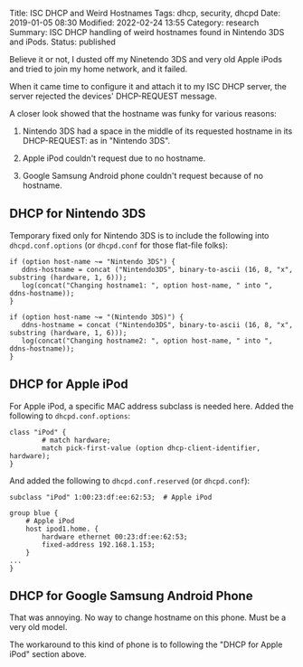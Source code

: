 Title: ISC DHCP and Weird Hostnames
Tags: dhcp, security, dhcpd
Date: 2019-01-05 08:30
Modified: 2022-02-24 13:55
Category: research
Summary: ISC DHCP handling of weird hostnames found in Nintendo 3DS and iPods.
Status: published

Believe it or not, I dusted off my Ninetendo 3DS and very old Apple iPods and tried to join my home network, and it failed.

When it came time to configure it and attach it to my ISC DHCP server, the
server rejected the devices' DHCP-REQUEST message.

A closer look showed that the hostname was funky for various reasons:

1. Nintendo 3DS had a space in the middle of its requested hostname in its DHCP-REQUEST: as in "Nintendo 3DS".

2. Apple iPod couldn't request due to no hostname.

3. Google Samsung Android phone couldn't request because of no hostname.

DHCP for Nintendo 3DS
---------------------

Temporary fixed only for Nintendo 3DS is to include the following into
`dhcpd.conf.options` (or `dhcpd.conf` for those flat-file folks):

```dhcp
if (option host-name ~= "Nintendo 3DS") {
   ddns-hostname = concat ("Nintendo3DS", binary-to-ascii (16, 8, "x", substring (hardware, 1, 6)));
   log(concat("Changing hostname1: ", option host-name, " into ", ddns-hostname));
}

if (option host-name ~= "(Nintendo 3DS)") {
   ddns-hostname = concat ("Nintendo3DS", binary-to-ascii (16, 8, "x", substring (hardware, 1, 6)));
   log(concat("Changing hostname2: ", option host-name, " into ", ddns-hostname));
}
```

DHCP for Apple iPod
-------------------
For Apple iPod, a specific MAC address subclass is needed here.  Added the
following to `dhcpd.conf.options`:

```nginx
class "iPod" {
        # match hardware;
        match pick-first-value (option dhcp-client-identifier, hardware);
}
```

And added the following to `dhcpd.conf.reserved` (or `dhcpd.conf`):

```nginx
subclass "iPod" 1:00:23:df:ee:62:53;  # Apple iPod

group blue {
    # Apple iPod
    host ipod1.home. {
        hardware ethernet 00:23:df:ee:62:53;
        fixed-address 192.168.1.153;
    }
...
}
```

DHCP for Google Samsung Android Phone
-------------------------------------
That was annoying.  No way to change hostname on this phone.  Must be a very
old model.

The workaround to this kind of phone is to following the "DHCP for Apple iPod"
section above.
